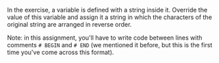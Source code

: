 
In the exercise, a variable is defined with a string inside it. Override the value of this variable and assign it a string in which the characters of the original string are arranged in reverse order.

Note: in this assignment, you'll have to write code between lines with comments `# BEGIN` and `# END` (we mentioned it before, but this is the first time you've come across this format).
